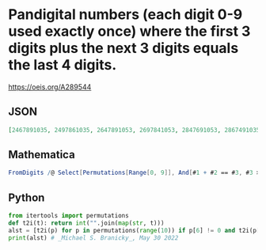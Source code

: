 # Pandigital numbers \(each digit 0\-9 used exactly once\) where the first 3 digits plus the next 3 digits equals the last 4 digits\.
https://oeis.org/A289544
## JSON
```JSON
[2467891035, 2497861035, 2647891053, 2697841053, 2847691053, 2867491035, 2897461035, 2897641053, 3247651089, 3257641089, 3427561098, 3467521098, 3478591206, 3498571206, 3527461098, 3567421098, 3578491206, 3598471206, 3647251089, 3657241089, 4236751098, 4256731098]
```
## Mathematica
```Mathematica
FromDigits /@ Select[Permutations[Range[0, 9]], And[#1 + #2 == #3, #3 >= 1000] & @@ Map[FromDigits, {Take[#, 3], #[[4 ;; 6]], Take[#, -4]}] &] (* _Michael De Vlieger_, Aug 02 2018 *)
```
## Python
```Python
from itertools import permutations
def t2i(t): return int("".join(map(str, t)))
alst = [t2i(p) for p in permutations(range(10)) if p[6] != 0 and t2i(p[:3]) + t2i(p[3:6]) == t2i(p[6:])]
print(alst) # _Michael S. Branicky_, May 30 2022
```
